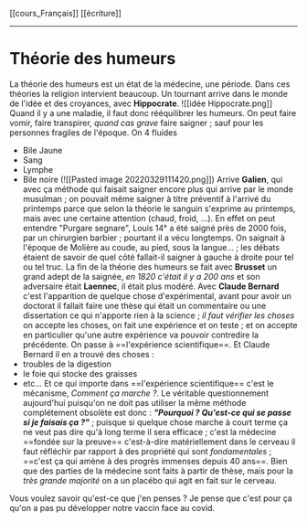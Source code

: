 [[cours_Français]] [[écriture]]
___
# Théorie des humeurs
La théorie des humeurs est un état de la médecine, une période. Dans ces théories la religion intervient beaucoup.
Un tournant arrive dans le monde de l'idée et des croyances, avec **Hippocrate**.
![[idée Hippocrate.png]]
Quand il y a une maladie, il faut donc rééquilibrer les humeurs. On peut faire vomir, faire transpirer, *quand cas grave* faire saigner ; sauf pour les personnes fragiles de l'époque. On 4 fluides
- Bile Jaune
- Sang
- Lymphe
- Bile noire
(![[Pasted image 20220329111420.png]])
Arrive **Galien**, qui avec ça méthode qui faisait saigner encore plus qui arrive par le monde musulman ; on pouvait même saigner à titre préventif à l'arrivé du printemps parce que selon la théorie le sanguin s'exprime au printemps, mais avec une certaine attention (chaud, froid, ...). En effet on peut entendre "Purgare segnare", Louis 14° a été saigné près de 2000 fois, par un chirurgien barbier ; pourtant il a vécu longtemps. On saignait à l'époque de Molière au coude, au pied, sous la langue... ; les débats étaient de savoir de quel côté fallait-il saigner à gauche à droite pour tel ou tel truc. 
La fin de la théorie des humeurs se fait avec **Brusset** un grand adept de la saignée, *en 1820 c'était il y a 200 ans* et son adversaire était **Laennec**, il était plus modéré. Avec **Claude Bernard** c'est l'apparition de quelque chose d'expérimental, avant pour avoir un doctorat il fallait faire une thèse qui était un commentaire ou une dissertation ce qui n'apporte rien à la science ; *il faut vérifier les choses* on accepte les choses, on fait une expérience et on teste ; et on accepte en particulier qu'une autre expérience va pouvoir contredire la précédente. On passe à ==l'expérience scientifique==. Et Claude Bernard il en a trouvé des choses : 
- troubles de la digestion
- le foie qui stocke des graisses
- etc...
Et ce qui importe dans ==l'expérience scientifique== c'est le mécanisme, *Comment ça marche ?*. Le véritable questionnement aujourd'hui puisqu'on ne doit pas utiliser la même méthode complétement obsolète est donc : ***"Pourquoi ? Qu'est-ce qui se passe si je faisais ça ?"*** ; puisque si quelque chose marche à court terme ça ne veut pas dire qu'à long terme il sera efficace ; c'est la médecine ==fondée sur la preuve== c'est-à-dire matériellement dans le cerveau il faut réfléchir par rapport à des propriété qui sont *fondamentales* ; ==c'est ça qui amène à des progrès immenses depuis 40 ans==. 
Bien que des parties de la médecine sont faits à partir de thèse, mais pour la *très grande majorité* on a un placébo qui agit en fait sur le cerveau.

Vous voulez savoir qu'est-ce que j'en penses ? 
Je pense que c'est pour ça qu'on a pas pu développer notre vaccin face au covid. 